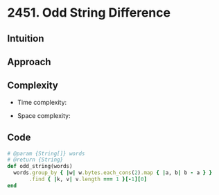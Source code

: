 # 2451. Odd String Difference

## Intuition

## Approach
<!-- Describe your approach to solving the problem. -->

## Complexity

- Time complexity:
<!-- Add your time complexity here, e.g. $$O(n)$$ -->

- Space complexity:
<!-- Add your space complexity here, e.g. $$O(n)$$ -->

## Code

```ruby
# @param {String[]} words
# @return {String}
def odd_string(words)
  words.group_by { |w| w.bytes.each_cons(2).map { |a, b| b - a } }
       .find { |k, v| v.length === 1 }[-1][0]
end
```
